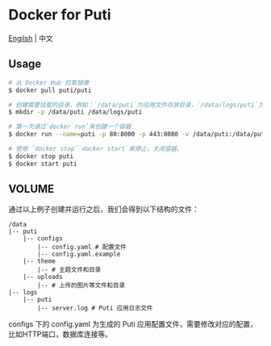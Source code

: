 # Docker for Puti
<a href="./README.md">Engilsh</a> | 中文

## Usage

```sh
# 从 Docker Hub 拉取镜像
$ docker pull puti/puti

# 创建需要挂载的目录，例如：`/data/puti`为应用文件存放目录，`/data/logs/puti`为日志存放目录
$ mkdir -p /data/puti /data/logs/puti

# 第一次通过`docker run`来创建一个容器
$ docker run --name=puti -p 80:8000 -p 443:8080 -v /data/puti:/data/puti -v /data/logs/puti:/data/logs/puti puti/puti

# 使用 `docker stop``docker start`来停止，关闭容器。
$ docker stop puti
$ docker start puti
```

## VOLUME
通过以上例子创建并运行之后，我们会得到以下结构的文件：

    /data
    |-- puti
        |-- configs
            |-- config.yaml # 配置文件
            |-- config.yaml.example
        |-- theme
            |-- # 主题文件和目录
        |-- uploads
            |-- # 上传的图片等文件和目录
    |-- logs
        |-- puti
            |-- server.log # Puti 应用日志文件

configs 下的 config.yaml 为生成的 Puti 应用配置文件，需要修改对应的配置，比如HTTP端口，数据库连接等。
